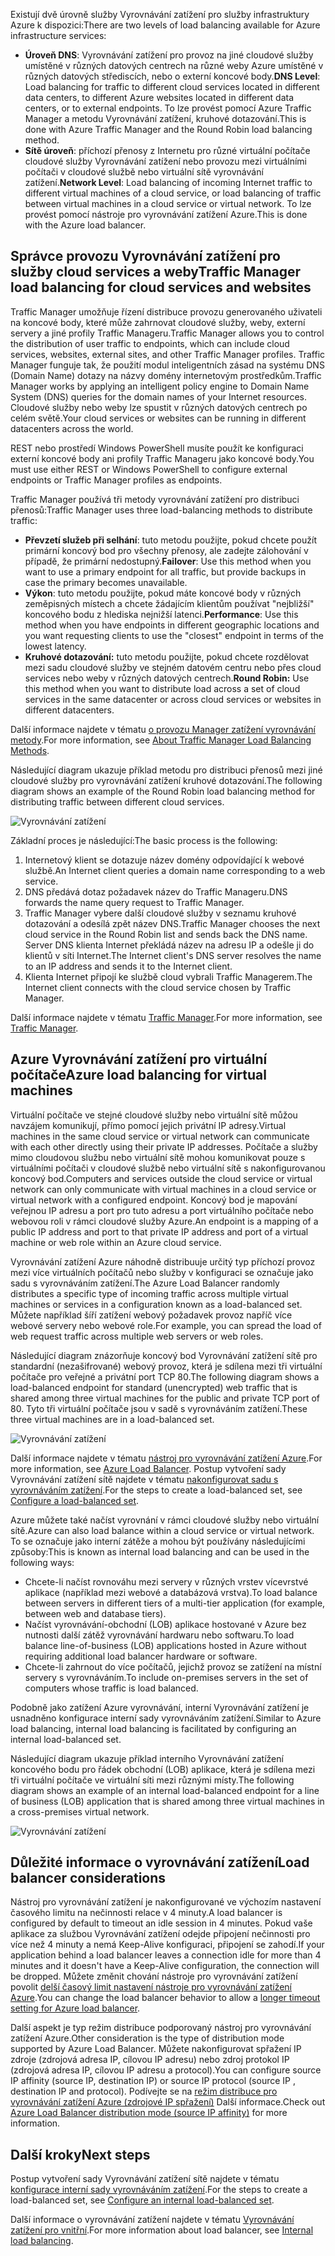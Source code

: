 

<span data-ttu-id="68581-101">Existují dvě úrovně služby Vyrovnávání zatížení pro služby infrastruktury Azure k dispozici:</span><span class="sxs-lookup"><span data-stu-id="68581-101">There are two levels of load balancing available for Azure infrastructure services:</span></span>

* <span data-ttu-id="68581-102">**Úroveň DNS**: Vyrovnávání zatížení pro provoz na jiné cloudové služby umístěné v různých datových centrech na různé weby Azure umístěné v různých datových střediscích, nebo o externí koncové body.</span><span class="sxs-lookup"><span data-stu-id="68581-102">**DNS Level**:  Load balancing for traffic to different cloud services located in different data centers, to different Azure websites located in different data centers, or to external endpoints.</span></span> <span data-ttu-id="68581-103">To lze provést pomocí Azure Traffic Manager a metodu Vyrovnávání zatížení, kruhové dotazování.</span><span class="sxs-lookup"><span data-stu-id="68581-103">This is done with Azure Traffic Manager and the Round Robin load balancing method.</span></span>
* <span data-ttu-id="68581-104">**Sítě úroveň**: příchozí přenosy z Internetu pro různé virtuální počítače cloudové služby Vyrovnávání zatížení nebo provozu mezi virtuálními počítači v cloudové službě nebo virtuální sítě vyrovnávání zatížení.</span><span class="sxs-lookup"><span data-stu-id="68581-104">**Network Level**:  Load balancing of incoming Internet traffic to different virtual machines of a cloud service, or load balancing of traffic between virtual machines in a cloud service or virtual network.</span></span> <span data-ttu-id="68581-105">To lze provést pomocí nástroje pro vyrovnávání zatížení Azure.</span><span class="sxs-lookup"><span data-stu-id="68581-105">This is done with the Azure load balancer.</span></span>

## <a name="traffic-manager-load-balancing-for-cloud-services-and-websites"></a><span data-ttu-id="68581-106">Správce provozu Vyrovnávání zatížení pro služby cloud services a weby</span><span class="sxs-lookup"><span data-stu-id="68581-106">Traffic Manager load balancing for cloud services and websites</span></span>
<span data-ttu-id="68581-107">Traffic Manager umožňuje řízení distribuce provozu generovaného uživateli na koncové body, které může zahrnovat cloudové služby, weby, externí servery a jiné profily Traffic Manageru.</span><span class="sxs-lookup"><span data-stu-id="68581-107">Traffic Manager allows you to control the distribution of user traffic to endpoints, which can include cloud services, websites, external sites, and other Traffic Manager profiles.</span></span> <span data-ttu-id="68581-108">Traffic Manager funguje tak, že použití modul inteligentních zásad na systému DNS (Domain Name) dotazy na názvy domény internetovým prostředkům.</span><span class="sxs-lookup"><span data-stu-id="68581-108">Traffic Manager works by applying an intelligent policy engine to Domain Name System (DNS) queries for the domain names of your Internet resources.</span></span> <span data-ttu-id="68581-109">Cloudové služby nebo weby lze spustit v různých datových centrech po celém světě.</span><span class="sxs-lookup"><span data-stu-id="68581-109">Your cloud services or websites can be running in different datacenters across the world.</span></span>

<span data-ttu-id="68581-110">REST nebo prostředí Windows PowerShell musíte použít ke konfiguraci externí koncové body ani profily Traffic Manageru jako koncové body.</span><span class="sxs-lookup"><span data-stu-id="68581-110">You must use either REST or Windows PowerShell to configure external endpoints or Traffic Manager profiles as endpoints.</span></span>

<span data-ttu-id="68581-111">Traffic Manager používá tři metody vyrovnávání zatížení pro distribuci přenosů:</span><span class="sxs-lookup"><span data-stu-id="68581-111">Traffic Manager uses three load-balancing methods to distribute traffic:</span></span>

* <span data-ttu-id="68581-112">**Převzetí služeb při selhání**: tuto metodu použijte, pokud chcete použít primární koncový bod pro všechny přenosy, ale zadejte zálohování v případě, že primární nedostupný.</span><span class="sxs-lookup"><span data-stu-id="68581-112">**Failover**:  Use this method when you want to use a primary endpoint for all traffic, but provide backups in case the primary becomes unavailable.</span></span>
* <span data-ttu-id="68581-113">**Výkon**: tuto metodu použijte, pokud máte koncové body v různých zeměpisných místech a chcete žádajícím klientům používat "nejbližší" koncového bodu z hlediska nejnižší latenci.</span><span class="sxs-lookup"><span data-stu-id="68581-113">**Performance**:  Use this method when you have endpoints in different geographic locations and you want requesting clients to use the "closest" endpoint in terms of the lowest latency.</span></span>
* <span data-ttu-id="68581-114">**Kruhové dotazování:** tuto metodu použijte, pokud chcete rozdělovat mezi sadu cloudové služby ve stejném datovém centru nebo přes cloud services nebo weby v různých datových centrech.</span><span class="sxs-lookup"><span data-stu-id="68581-114">**Round Robin:**  Use this method when you want to distribute load across a set of cloud services in the same datacenter or across cloud services or websites in different datacenters.</span></span>

<span data-ttu-id="68581-115">Další informace najdete v tématu [o provozu Manager zatížení vyrovnávání metody](../articles/traffic-manager/traffic-manager-routing-methods.md).</span><span class="sxs-lookup"><span data-stu-id="68581-115">For more information, see [About Traffic Manager Load Balancing Methods](../articles/traffic-manager/traffic-manager-routing-methods.md).</span></span>

<span data-ttu-id="68581-116">Následující diagram ukazuje příklad metodu pro distribuci přenosů mezi jiné cloudové služby pro vyrovnávání zatížení kruhové dotazování.</span><span class="sxs-lookup"><span data-stu-id="68581-116">The following diagram shows an example of the Round Robin load balancing method for distributing traffic between different cloud services.</span></span>

![Vyrovnávání zatížení](./media/virtual-machines-common-load-balance/TMSummary.png)

<span data-ttu-id="68581-118">Základní proces je následující:</span><span class="sxs-lookup"><span data-stu-id="68581-118">The basic process is the following:</span></span>

1. <span data-ttu-id="68581-119">Internetový klient se dotazuje název domény odpovídající k webové službě.</span><span class="sxs-lookup"><span data-stu-id="68581-119">An Internet client queries a domain name corresponding to a web service.</span></span>
2. <span data-ttu-id="68581-120">DNS předává dotaz požadavek název do Traffic Manageru.</span><span class="sxs-lookup"><span data-stu-id="68581-120">DNS forwards the name query request to Traffic Manager.</span></span>
3. <span data-ttu-id="68581-121">Traffic Manager vybere další cloudové služby v seznamu kruhové dotazování a odesílá zpět název DNS.</span><span class="sxs-lookup"><span data-stu-id="68581-121">Traffic Manager chooses the next cloud service in the Round Robin list and sends back the DNS name.</span></span> <span data-ttu-id="68581-122">Server DNS klienta Internet překládá název na adresu IP a odešle ji do klientů v síti Internet.</span><span class="sxs-lookup"><span data-stu-id="68581-122">The Internet client's DNS server resolves the name to an IP address and sends it to the Internet client.</span></span>
4. <span data-ttu-id="68581-123">Klienta Internet připojí ke službě cloud vybrali Traffic Managerem.</span><span class="sxs-lookup"><span data-stu-id="68581-123">The Internet client connects with the cloud service chosen by Traffic Manager.</span></span>

<span data-ttu-id="68581-124">Další informace najdete v tématu [Traffic Manager](../articles/traffic-manager/traffic-manager-overview.md).</span><span class="sxs-lookup"><span data-stu-id="68581-124">For more information, see [Traffic Manager](../articles/traffic-manager/traffic-manager-overview.md).</span></span>

## <a name="azure-load-balancing-for-virtual-machines"></a><span data-ttu-id="68581-125">Azure Vyrovnávání zatížení pro virtuální počítače</span><span class="sxs-lookup"><span data-stu-id="68581-125">Azure load balancing for virtual machines</span></span>
<span data-ttu-id="68581-126">Virtuální počítače ve stejné cloudové služby nebo virtuální sítě můžou navzájem komunikují, přímo pomocí jejich privátní IP adresy.</span><span class="sxs-lookup"><span data-stu-id="68581-126">Virtual machines in the same cloud service or virtual network can communicate with each other directly using their private IP addresses.</span></span> <span data-ttu-id="68581-127">Počítače a služby mimo cloudovou službu nebo virtuální sítě mohou komunikovat pouze s virtuálními počítači v cloudové službě nebo virtuální sítě s nakonfigurovanou koncový bod.</span><span class="sxs-lookup"><span data-stu-id="68581-127">Computers and services outside the cloud service or virtual network can only communicate with virtual machines in a cloud service or virtual network with a configured endpoint.</span></span> <span data-ttu-id="68581-128">Koncový bod je mapování veřejnou IP adresu a port pro tuto adresu a port virtuálního počítače nebo webovou roli v rámci cloudové služby Azure.</span><span class="sxs-lookup"><span data-stu-id="68581-128">An endpoint is a mapping of a public IP address and port to that private IP address and port of a virtual machine or web role within an Azure cloud service.</span></span>

<span data-ttu-id="68581-129">Vyrovnávání zatížení Azure náhodně distribuuje určitý typ příchozí provoz mezi více virtuálních počítačů nebo služby v konfiguraci se označuje jako sadu s vyrovnáváním zatížení.</span><span class="sxs-lookup"><span data-stu-id="68581-129">The Azure Load Balancer randomly distributes a specific type of incoming traffic across multiple virtual machines or services in a configuration known as a load-balanced set.</span></span> <span data-ttu-id="68581-130">Můžete například šíří zatížení webový požadavek provoz napříč více webové servery nebo webové role.</span><span class="sxs-lookup"><span data-stu-id="68581-130">For example, you can spread the load of web request traffic across multiple web servers or web roles.</span></span>

<span data-ttu-id="68581-131">Následující diagram znázorňuje koncový bod Vyrovnávání zatížení sítě pro standardní (nezašifrované) webový provoz, která je sdílena mezi tři virtuální počítače pro veřejné a privátní port TCP 80.</span><span class="sxs-lookup"><span data-stu-id="68581-131">The following diagram shows a load-balanced endpoint for standard (unencrypted) web traffic that is shared among three virtual machines for the public and private TCP port of 80.</span></span> <span data-ttu-id="68581-132">Tyto tři virtuální počítače jsou v sadě s vyrovnáváním zatížení.</span><span class="sxs-lookup"><span data-stu-id="68581-132">These three virtual machines are in a load-balanced set.</span></span>

![Vyrovnávání zatížení](./media/virtual-machines-common-load-balance/LoadBalancing.png)

<span data-ttu-id="68581-134">Další informace najdete v tématu [nástroj pro vyrovnávání zatížení Azure](../articles/load-balancer/load-balancer-overview.md).</span><span class="sxs-lookup"><span data-stu-id="68581-134">For more information, see [Azure Load Balancer](../articles/load-balancer/load-balancer-overview.md).</span></span> <span data-ttu-id="68581-135">Postup vytvoření sady Vyrovnávání zatížení sítě najdete v tématu [nakonfigurovat sadu s vyrovnáváním zatížení](../articles/load-balancer/load-balancer-get-started-internet-arm-ps.md).</span><span class="sxs-lookup"><span data-stu-id="68581-135">For the steps to create a load-balanced set, see [Configure a load-balanced set](../articles/load-balancer/load-balancer-get-started-internet-arm-ps.md).</span></span>

<span data-ttu-id="68581-136">Azure můžete také načíst vyrovnání v rámci cloudové služby nebo virtuální sítě.</span><span class="sxs-lookup"><span data-stu-id="68581-136">Azure can also load balance within a cloud service or virtual network.</span></span> <span data-ttu-id="68581-137">To se označuje jako interní zátěže a mohou být používány následujícími způsoby:</span><span class="sxs-lookup"><span data-stu-id="68581-137">This is known as internal load balancing and can be used in the following ways:</span></span>

* <span data-ttu-id="68581-138">Chcete-li načíst rovnováhu mezi servery v různých vrstev vícevrstvé aplikace (například mezi webové a databázová vrstva).</span><span class="sxs-lookup"><span data-stu-id="68581-138">To load balance between servers in different tiers of a multi-tier application (for example, between web and database tiers).</span></span>
* <span data-ttu-id="68581-139">Načíst vyrovnávání-obchodní (LOB) aplikace hostované v Azure bez nutnosti další zátěž vyrovnávání hardwaru nebo softwaru.</span><span class="sxs-lookup"><span data-stu-id="68581-139">To load balance line-of-business (LOB) applications hosted in Azure without requiring additional load balancer hardware or software.</span></span>
* <span data-ttu-id="68581-140">Chcete-li zahrnout do více počítačů, jejichž provoz se zatížení na místní servery s vyrovnáváním.</span><span class="sxs-lookup"><span data-stu-id="68581-140">To include on-premises servers in the set of computers whose traffic is load balanced.</span></span>

<span data-ttu-id="68581-141">Podobně jako zatížení Azure vyrovnávání, interní Vyrovnávání zatížení je usnadněno konfigurace interní sady vyrovnáváním zatížení.</span><span class="sxs-lookup"><span data-stu-id="68581-141">Similar to Azure load balancing, internal load balancing is facilitated by configuring an internal load-balanced set.</span></span>

<span data-ttu-id="68581-142">Následující diagram ukazuje příklad interního Vyrovnávání zatížení koncového bodu pro řádek obchodní (LOB) aplikace, která je sdílena mezi tři virtuální počítače ve virtuální síti mezi různými místy.</span><span class="sxs-lookup"><span data-stu-id="68581-142">The following diagram shows an example of an internal load-balanced endpoint for a line of business (LOB) application that is shared among three virtual machines in a cross-premises virtual network.</span></span>

![Vyrovnávání zatížení](./media/virtual-machines-common-load-balance/LOBServers.png)

## <a name="load-balancer-considerations"></a><span data-ttu-id="68581-144">Důležité informace o vyrovnávání zatížení</span><span class="sxs-lookup"><span data-stu-id="68581-144">Load balancer considerations</span></span>
<span data-ttu-id="68581-145">Nástroj pro vyrovnávání zatížení je nakonfigurované ve výchozím nastavení časového limitu na nečinnosti relace v 4 minuty.</span><span class="sxs-lookup"><span data-stu-id="68581-145">A load balancer is configured by default to timeout an idle session in 4 minutes.</span></span> <span data-ttu-id="68581-146">Pokud vaše aplikace za službou Vyrovnávání zatížení odejde připojení nečinnosti pro více než 4 minuty a nemá Keep-Alive konfiguraci, připojení se zahodí.</span><span class="sxs-lookup"><span data-stu-id="68581-146">If your application behind a load balancer leaves a connection idle for more than 4 minutes and it doesn't have a Keep-Alive configuration, the connection will be dropped.</span></span> <span data-ttu-id="68581-147">Můžete změnit chování nástroje pro vyrovnávání zatížení povolit [delší časový limit nastavení nástroje pro vyrovnávání zatížení Azure](../articles/load-balancer/load-balancer-tcp-idle-timeout.md).</span><span class="sxs-lookup"><span data-stu-id="68581-147">You can change the load balancer behavior to allow a [longer timeout setting for Azure load balancer](../articles/load-balancer/load-balancer-tcp-idle-timeout.md).</span></span>

<span data-ttu-id="68581-148">Další aspekt je typ režim distribuce podporovaný nástroj pro vyrovnávání zatížení Azure.</span><span class="sxs-lookup"><span data-stu-id="68581-148">Other consideration is the type of distribution mode supported by Azure Load Balancer.</span></span> <span data-ttu-id="68581-149">Můžete nakonfigurovat spřažení IP zdroje (zdrojová adresa IP, cílovou IP adresu) nebo zdroj protokol IP (zdrojová adresa IP, cílovou IP adresu a protocol).</span><span class="sxs-lookup"><span data-stu-id="68581-149">You can configure source IP affinity (source IP, destination IP) or source IP protocol (source IP , destination IP and protocol).</span></span> <span data-ttu-id="68581-150">Podívejte se na [režim distribuce pro vyrovnávání zatížení Azure (zdrojové IP spřažení)](../articles/load-balancer/load-balancer-distribution-mode.md) Další informace.</span><span class="sxs-lookup"><span data-stu-id="68581-150">Check out [Azure Load Balancer distribution mode (source IP affinity)](../articles/load-balancer/load-balancer-distribution-mode.md) for more information.</span></span>

## <a name="next-steps"></a><span data-ttu-id="68581-151">Další kroky</span><span class="sxs-lookup"><span data-stu-id="68581-151">Next steps</span></span>
<span data-ttu-id="68581-152">Postup vytvoření sady Vyrovnávání zatížení sítě najdete v tématu [konfigurace interní sady vyrovnáváním zatížení](../articles/load-balancer/load-balancer-get-started-ilb-arm-ps.md).</span><span class="sxs-lookup"><span data-stu-id="68581-152">For the steps to create a load-balanced set, see [Configure an internal load-balanced set](../articles/load-balancer/load-balancer-get-started-ilb-arm-ps.md).</span></span>

<span data-ttu-id="68581-153">Další informace o vyrovnávání zatížení najdete v tématu [Vyrovnávání zatížení pro vnitřní](../articles/load-balancer/load-balancer-internal-overview.md).</span><span class="sxs-lookup"><span data-stu-id="68581-153">For more information about load balancer, see [Internal load balancing](../articles/load-balancer/load-balancer-internal-overview.md).</span></span>

